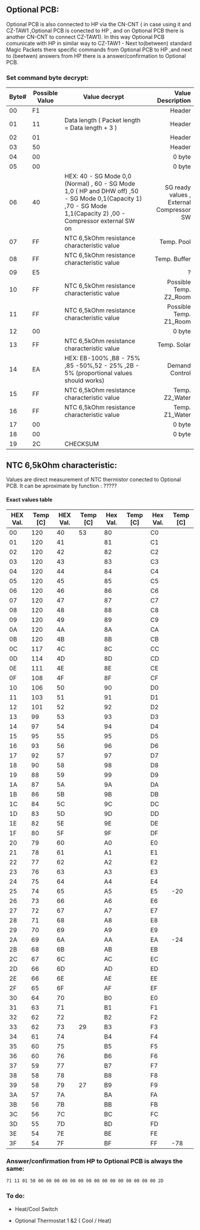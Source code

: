 ## Optional PCB:

Optional PCB is also connected to HP via the CN-CNT ( in case using it and CZ-TAW1 ,Optional PCB is conected to HP , and on Optional PCB there is another CN-CNT to connect CZ-TAW1).
In this way Optional PCB comunicate with HP in similar way to CZ-TAW1 - Next to(between) standard Magic Packets there specific commands from Optional PCB to HP ,and next to (beetwen) answers from HP there is a answer/confirmation to Optional PCB.


### Set command byte decrypt:

| Byte# | Possible Value | Value decrypt | Value Description |
|:---- | ---- | ----- | ----:|
| 00 | F1 |   | Header  |
| 01 | 11 | Data length ( Packet length = Data length + 3 ) |  Header |
| 02 | 01 |   | Header  |
| 03 | 50 |   | Header  |
| 04 | 00 |   | 0 byte  |
| 05 | 00 |   | 0 byte  |
| 06 | 40 | HEX:  40 - SG Mode 0,0 (Normal) , 60 - SG Mode 1,0 ( HP and DHW off) ,50 - SG Mode 0,1(Capacity 1) ,70 - SG Mode 1,1(Capacity 2)  ,00 - Compressor external SW on  | SG ready values , External Compressor SW  |
| 07 | FF |  NTC 6,5kOhm resistance characteristic value | Temp. Pool  |
| 08 | FF |  NTC 6,5kOhm resistance characteristic value | Temp. Buffer  |
| 09 | E5 |   | ?  |
| 10 | FF |  NTC 6,5kOhm resistance characteristic value | Possible Temp. Z2_Room   |
| 11 | FF |  NTC 6,5kOhm resistance characteristic value | Possible Temp. Z1_Room   |
| 12 | 00 |   | 0 byte  |
| 13 | FF |  NTC 6,5kOhm resistance characteristic value | Temp. Solar  |
| 14 | EA | HEX:  EB-100% ,B8 - 75% ,85 -50%,52 - 25% ,2B - 5% (proportional values should works) | Demand Control  |
| 15 | FF |  NTC 6,5kOhm resistance characteristic value | Temp. Z2_Water   |
| 16 | FF |  NTC 6,5kOhm resistance characteristic value | Temp. Z1_Water   |
| 17 | 00 |   | 0 byte  |
| 18 | 00 |   | 0 byte  |
| 19 | 2C |  CHECKSUM |  |

## NTC 6,5kOhm characteristic:

Values are direct measurement of NTC thermistor conected to Optional PCB.
It can be aproximate by function : ?????

#### Exact values table 


| HEX Val. | Temp [C] | HEX Val. | Temp [C] | Hex Val. | Temp [C] | Hex Val. | Temp [C] |
|--- | --- | --- | --- | --- | --- | ---- | --- |
| 00 | 120 | 40 | 53 | 80 |  | C0 |  |
| 01 | 120 | 41 |  | 81 |  | C1 |  |
| 02 | 120 | 42 |  | 82 |  | C2 |  |
| 03 | 120 | 43 |  | 83 |  | C3 |  |
| 04 | 120 | 44 |  | 84 |  | C4 |  |
| 05 | 120 | 45 |  | 85 |  | C5 |  |
| 06 | 120 | 46 |  | 86 |  | C6 |  |
| 07 | 120 | 47 |  | 87 |  | C7 |  |
| 08 | 120 | 48 |  | 88 |  | C8 |  |
| 09 | 120 | 49 |  | 89 |  | C9 |  |
| 0A | 120 | 4A |  | 8A |  | CA |  |
| 0B | 120 | 4B |  | 8B |  | CB |  |
| 0C | 117 | 4C |  | 8C |  | CC |  |
| 0D | 114 | 4D |  | 8D |  | CD |  |
| 0E | 111 | 4E |  | 8E |  | CE |  |
| 0F | 108 | 4F |  | 8F |  | CF |  |
| 10 | 106 | 50 |  | 90 |  | D0 |  |
| 11 | 103 | 51 |  | 91 |  | D1 |  |
| 12 | 101 | 52 |  | 92 |  | D2 |  |
| 13 | 99 | 53 |  | 93 |  | D3 |  |
| 14 | 97 | 54 |  | 94 |  | D4 |  |
| 15 | 95 | 55 |  | 95 |  | D5 |  |
| 16 | 93 | 56 |  | 96 |  | D6 |  |
| 17 | 92 | 57 |  | 97 |  | D7 |  |
| 18 | 90 | 58 |  | 98 |  | D8 |  |
| 19 | 88 | 59 |  | 99 |  | D9 |  |
| 1A | 87 | 5A |  | 9A |  | DA |  |
| 1B | 86 | 5B |  | 9B |  | DB |  |
| 1C | 84 | 5C |  | 9C |  | DC |  |
| 1D | 83 | 5D |  | 9D |  | DD |  |
| 1E | 82 | 5E |  | 9E |  | DE |  |
| 1F | 80 | 5F |  | 9F |  | DF |  |
| 20 | 79 | 60 |  | A0 |  | E0 |  |
| 21 | 78 | 61 |  | A1 |  | E1 |  |
| 22 | 77 | 62 |  | A2 |  | E2 |  |
| 23 | 76 | 63 |  | A3 |  | E3 |  |
| 24 | 75 | 64 |  | A4 |  | E4 |  |
| 25 | 74 | 65 |  | A5 |  | E5 | -20  |
| 26 | 73 | 66 |  | A6 |  | E6 |  |
| 27 | 72 | 67 |  | A7 |  | E7 |  |
| 28 | 71 | 68 |  | A8 |  | E8 |  |
| 29 | 70 | 69 |  | A9 |  | E9 |  |
| 2A | 69 | 6A |  | AA |  | EA | -24 |
| 2B | 68 | 6B |  | AB |  | EB |  |
| 2C | 67 | 6C |  | AC |  | EC |  |
| 2D | 66 | 6D |  | AD |  | ED |  |
| 2E | 66 | 6E |  | AE |  | EE |  |
| 2F | 65 | 6F |  | AF |  | EF |  |
| 30 | 64 | 70 |  | B0 |  | E0 |  |
| 31 | 63 | 71 |  | B1 |  | F1 |  |
| 32 | 62 | 72 |  | B2 |  | F2 |  |
| 33 | 62 | 73 | 29 | B3 |  | F3 |  |
| 34 | 61 | 74 |  | B4 |  | F4 |  |
| 35 | 60 | 75 |  | B5 |  | F5 |  |
| 36 | 60 | 76 |  | B6 |  | F6 |  |
| 37 | 59 | 77 |  | B7 |  | F7 |  |
| 38 | 58 | 78 |  | B8 |  | F8 |  |
| 39 | 58 | 79 | 27 | B9 |  | F9 |  |
| 3A | 57 | 7A |  | BA |  | FA |  |
| 3B | 56 | 7B |  | BB |  | FB |  |
| 3C | 56 | 7C |  | BC |  | FC |  |
| 3D | 55 | 7D |  | BD |  | FD |  |
| 3E | 54 | 7E |  | BE |  | FE |  |
| 3F | 54 | 7F |  | BF |  | FF | -78 |


### Answer/confirmation from HP to Optional PCB is always the same:

`71 11 01 50 00 00 00 00 00 00 00 00 00 00 00 00 00 00 00 2D`

### To do:

- Heat/Cool Switch 

- Optional Thermostat 1 &2 ( Cool / Heat)

